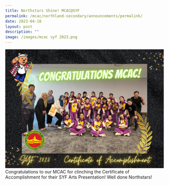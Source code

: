 ```yaml
---
title: Northstars Shine! MCAC@SYF
permalink: /mcac/northland-secondary/announcements/permalink/
date: 2023-04-18
layout: post
description: ""
image: /images/mcac syf 2023.png
---
```

![](/images/mcac%20syf%202023.png)Congratulations to our MCAC for clinching the Certificate of Accomplishment for their SYF Arts Presentation! Well done Northstars!